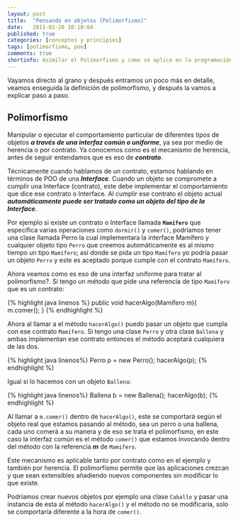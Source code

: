 ```yaml
---
layout: post
title:  "Pensando en objetos [Polimorfismo]"
date:   2011-02-28 18:10:04
published: true
categories: [conceptos y principios]
tags: [polimorfismo, poo]
comments: true
shortinfo: Asimilar el Polimorfismo y como se aplica en la programación orientada a objetos.
---
```


Vayamos directo al grano y después entramos un poco más en detalle, veamos enseguida la definición de polimorfismo, y después la vamos a explicar paso a paso.

## Polimorfismo
Manipular o ejecutar el comportamiento particular de diferentes tipos de objetos _**a través de una interfaz común o uniforme**_, ya sea por medio de herencia o por contrato. Ya conocemos como es el mecanismo de herencia, antes de seguir entendamos que es eso de _**contrato**_.

Técnicamente cuando hablamos de un contrato, estamos hablando en términos de POO de una _**Interface**_. Cuando un objeto se compromete a cumplir una Interface (contrato), este debe implementar el comportamiento que dice ese contrato o Interface. Al cumplir ese contrato el objeto actual _**automáticamente puede ser tratado como un objeto del tipo de la Interface**_.

Por ejemplo si existe un contrato o Interface llamada **`Mamífero`** que especifica varias operaciones como `dormir()` y `comer()`, podríamos tener una clase llamada Perro la cual implementara la interface Mamífero y cualquier objeto tipo `Perro` que creemos automáticamente  es al mismo tiempo un tipo `Mamífero`; así donde se pida un tipo `Mamífero` yo podría pasar un objeto `Perro` y este es aceptado porque cumple con el contrato `Mamífero`.

Ahora veamos como es eso de una interfaz uniforme para tratar al polimorfismo?. Si tengo un método que pide una referencia de tipo `Mamífero` que es un contrato:

{% highlight java linenos %}
public void hacerAlgo(Mamifero m){
   m.comer();
}
{% endhighlight %}<br/>

Ahora al llamar a el método `hacerAlgo()` puedo pasar un objeto que cumpla con ese contrato `Mamífero`. Si tengo una clase `Perro` y otra clase `Ballena` y ambas implementan ese contrato entonces el método aceptará cualquiera de las dos.

{% highlight java linenos%}
Perro p = new Perro();
hacerAlgo(p);
{% endhighlight %}<br/>

Igual si lo hacemos con un objeto `Ballena`:

{% highlight java linenos%}
Ballena b = new Ballena();
hacerAlgo(b);
{% endhighlight %}<br/>

Al llamar a `m.comer()` dentro de `hacerAlgo()`, este se comportará según el objeto real que estamos pasando al método, sea un perro o una ballena, cada uno comerá a su manera y de eso se trata el polimorfismo, en este caso la interfaz común es el método `comer()` que estamos invocando dentro del método con la referencia _**m**_ de `Mamifero`.

Este mecanismo es aplicable tanto por contrato como en el ejemplo y también por herencia. El polimorfismo permite que las aplicaciones crezcan y que sean extensibles añadiendo nuevos componentes sin modificar lo que existe.

Podríamos crear nuevos objetos por ejemplo una clase `Caballo` y pasar una instancia de esta al método `hacerAlgo()` y el método no se modificaría, solo se comportaría diferente a la hora de `comer()`.
